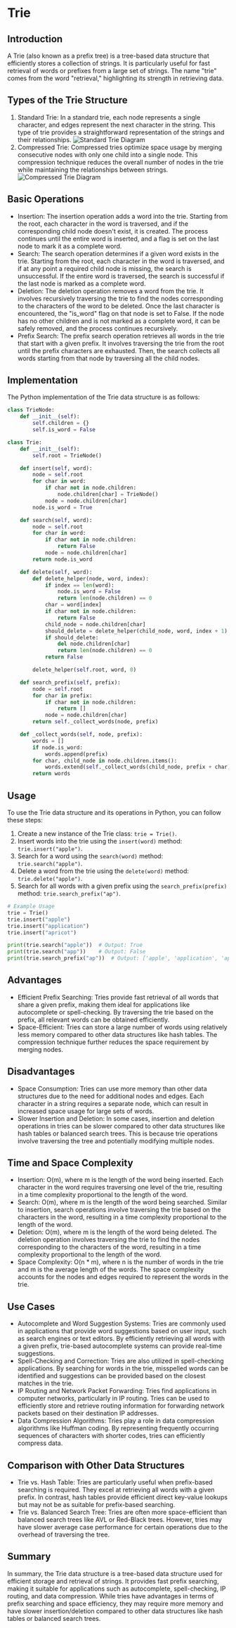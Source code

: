 # Trie

## Introduction

A Trie (also known as a prefix tree) is a tree-based data structure that efficiently stores a collection of strings. It is particularly useful for fast retrieval of words or prefixes from a large set of strings. The name "trie" comes from the word "retrieval," highlighting its strength in retrieving data.

## Types of the Trie Structure

1. Standard Trie: In a standard trie, each node represents a single character, and edges represent the next character in the string. This type of trie provides a straightforward representation of the strings and their relationships.
   ![Standard Trie Diagram](/standard_trie_diagram.png)
2. Compressed Trie: Compressed tries optimize space usage by merging consecutive nodes with only one child into a single node. This compression technique reduces the overall number of nodes in the trie while maintaining the relationships between strings.
   ![Compressed Trie Diagram](/compressed_trie_diagram.png)

## Basic Operations

- Insertion: The insertion operation adds a word into the trie. Starting from the root, each character in the word is traversed, and if the corresponding child node doesn't exist, it is created. The process continues until the entire word is inserted, and a flag is set on the last node to mark it as a complete word.
- Search: The search operation determines if a given word exists in the trie. Starting from the root, each character in the word is traversed, and if at any point a required child node is missing, the search is unsuccessful. If the entire word is traversed, the search is successful if the last node is marked as a complete word.
- Deletion: The deletion operation removes a word from the trie. It involves recursively traversing the trie to find the nodes corresponding to the characters of the word to be deleted. Once the last character is encountered, the "is_word" flag on that node is set to False. If the node has no other children and is not marked as a complete word, it can be safely removed, and the process continues recursively.
- Prefix Search: The prefix search operation retrieves all words in the trie that start with a given prefix. It involves traversing the trie from the root until the prefix characters are exhausted. Then, the search collects all words starting from that node by traversing all the child nodes.

## Implementation

The Python implementation of the Trie data structure is as follows:

```python
class TrieNode:
    def __init__(self):
        self.children = {}
        self.is_word = False

class Trie:
    def __init__(self):
        self.root = TrieNode()

    def insert(self, word):
        node = self.root
        for char in word:
            if char not in node.children:
                node.children[char] = TrieNode()
            node = node.children[char]
        node.is_word = True

    def search(self, word):
        node = self.root
        for char in word:
            if char not in node.children:
                return False
            node = node.children[char]
        return node.is_word

    def delete(self, word):
        def delete_helper(node, word, index):
            if index == len(word):
                node.is_word = False
                return len(node.children) == 0
            char = word[index]
            if char not in node.children:
                return False
            child_node = node.children[char]
            should_delete = delete_helper(child_node, word, index + 1)
            if should_delete:
                del node.children[char]
                return len(node.children) == 0
            return False

        delete_helper(self.root, word, 0)

    def search_prefix(self, prefix):
        node = self.root
        for char in prefix:
            if char not in node.children:
                return []
            node = node.children[char]
        return self._collect_words(node, prefix)

    def _collect_words(self, node, prefix):
        words = []
        if node.is_word:
            words.append(prefix)
        for char, child_node in node.children.items():
            words.extend(self._collect_words(child_node, prefix + char))
        return words
```

## Usage

To use the Trie data structure and its operations in Python, you can follow these steps:

1. Create a new instance of the Trie class: `trie = Trie()`.
2. Insert words into the trie using the `insert(word)` method: `trie.insert("apple")`.
3. Search for a word using the `search(word)` method: `trie.search("apple")`.
4. Delete a word from the trie using the `delete(word)` method: `trie.delete("apple")`.
5. Search for all words with a given prefix using the `search_prefix(prefix)` method: `trie.search_prefix("ap")`.

```python
# Example Usage
trie = Trie()
trie.insert("apple")
trie.insert("application")
trie.insert("apricot")

print(trie.search("apple"))  # Output: True
print(trie.search("app"))    # Output: False
print(trie.search_prefix("ap"))  # Output: ['apple', 'application', 'apricot']
```

## Advantages

- Efficient Prefix Searching: Tries provide fast retrieval of all words that share a given prefix, making them ideal for applications like autocomplete or spell-checking. By traversing the trie based on the prefix, all relevant words can be obtained efficiently.
- Space-Efficient: Tries can store a large number of words using relatively less memory compared to other data structures like hash tables. The compression technique further reduces the space requirement by merging nodes.

## Disadvantages

- Space Consumption: Tries can use more memory than other data structures due to the need for additional nodes and edges. Each character in a string requires a separate node, which can result in increased space usage for large sets of words.
- Slower Insertion and Deletion: In some cases, insertion and deletion operations in tries can be slower compared to other data structures like hash tables or balanced search trees. This is because trie operations involve traversing the tree and potentially modifying multiple nodes.

## Time and Space Complexity

- Insertion: O(m), where m is the length of the word being inserted. Each character in the word requires traversing one level of the trie, resulting in a time complexity proportional to the length of the word.
- Search: O(m), where m is the length of the word being searched. Similar to insertion, search operations involve traversing the trie based on the characters in the word, resulting in a time complexity proportional to the length of the word.
- Deletion: O(m), where m is the length of the word being deleted. The deletion operation involves traversing the trie to find the nodes corresponding to the characters of the word, resulting in a time complexity proportional to the length of the word.
- Space Complexity: O(n \* m), where n is the number of words in the trie and m is the average length of the words. The space complexity accounts for the nodes and edges required to represent the words in the trie.

## Use Cases

- Autocomplete and Word Suggestion Systems: Tries are commonly used in applications that provide word suggestions based on user input, such as search engines or text editors. By efficiently retrieving all words with a given prefix, trie-based autocomplete systems can provide real-time suggestions.
- Spell-Checking and Correction: Tries are also utilized in spell-checking applications. By searching for words in the trie, misspelled words can be identified and suggestions can be provided based on the closest matches in the trie.
- IP Routing and Network Packet Forwarding: Tries find applications in computer networks, particularly in IP routing. Tries can be used to efficiently store and retrieve routing information for forwarding network packets based on their destination IP addresses.
- Data Compression Algorithms: Tries play a role in data compression algorithms like Huffman coding. By representing frequently occurring sequences of characters with shorter codes, tries can efficiently compress data.

## Comparison with Other Data Structures

- Trie vs. Hash Table: Tries are particularly useful when prefix-based searching is required. They excel at retrieving all words with a given prefix. In contrast, hash tables provide efficient direct key-value lookups but may not be as suitable for prefix-based searching.
- Trie vs. Balanced Search Tree: Tries are often more space-efficient than balanced search trees like AVL or Red-Black trees. However, tries may have slower average case performance for certain operations due to the overhead of traversing the tree.

## Summary

In summary, the Trie data structure is a tree-based data structure used for efficient storage and retrieval of strings. It provides fast prefix searching, making it suitable for applications such as autocomplete, spell-checking, IP routing, and data compression. While tries have advantages in terms of prefix searching and space efficiency, they may require more memory and have slower insertion/deletion compared to other data structures like hash tables or balanced search trees.
